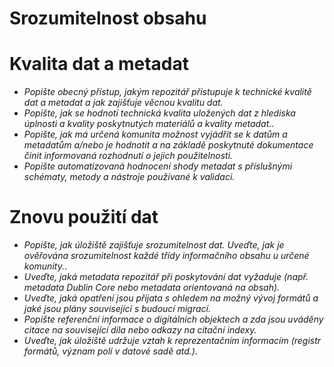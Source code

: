 
# Srozumitelnost obsahu

# Kvalita dat a metadat

- *Popište obecný přístup, jakým repozitář přistupuje k technické kvalitě dat a metadat a jak zajišťuje věcnou kvalitu dat.*
- *Popište, jak se hodnotí technická kvalita uložených dat z hlediska úplnosti a kvality poskytnutých materiálů a kvality metadat.*.
- *Popište, jak má určená komunita možnost vyjádřit se k datům a metadatům a/nebo je hodnotit a na základě poskytnuté dokumentace činit informovaná rozhodnutí o jejich použitelnosti.*
- *Popište automatizovaná hodnocení shody metadat s příslušnými schématy, metody a nástroje používané k validaci.*
  
# Znovu použití dat
- *Popište, jak úložiště zajišťuje srozumitelnost dat. Uveďte, jak je ověřována srozumitelnost každé třídy informačního obsahu u určené komunity.*.
- *Uveďte, jaká metadata repozitář při poskytování dat vyžaduje (např. metadata Dublin Core nebo metadata orientovaná na obsah).*
- *Uveďte, jaká opatření jsou přijata s ohledem na možný vývoj formátů a jaké jsou plány související s budoucí migrací.*
- *Popište referenční informace o digitálních objektech a zda jsou uváděny citace na související díla nebo odkazy na citační indexy.*
- *Uveďte, jak úložiště udržuje vztah k reprezentačním informacím (registr formátů, význam polí v datové sadě atd.).*
